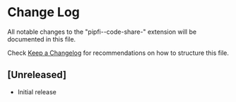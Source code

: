 # Change Log

All notable changes to the "pipfi--code-share-" extension will be documented in this file.

Check [Keep a Changelog](http://keepachangelog.com/) for recommendations on how to structure this file.

## [Unreleased]

- Initial release
